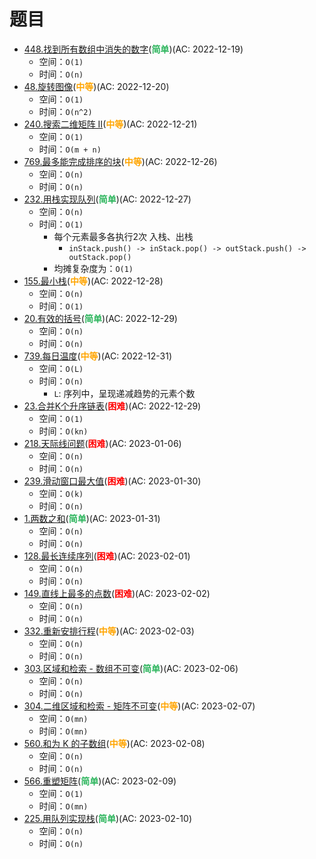 # 题目

- [448.找到所有数组中消失的数字](/src/main/java/leetcode/data_structure/sub0448/README.md)(<b style="color: #2db55d">简单</b>)(AC: 2022-12-19)
  - 空间：`O(1)`
  - 时间：`O(n)`
- [48.旋转图像](/src/main/java/leetcode/data_structure/sub0048/README.md)(<b style="color: orange">中等</b>)(AC: 2022-12-20)
  - 空间：`O(1)`
  - 时间：`O(n^2)`
- [240.搜索二维矩阵 II](/src/main/java/leetcode/data_structure/sub0240/README.md)(<b style="color: orange">中等</b>)(AC: 2022-12-21)
  - 空间：`O(1)`
  - 时间：`O(m + n)`
- [769.最多能完成排序的块](/src/main/java/leetcode/data_structure/sub0769/README.md)(<b style="color: orange">中等</b>)(AC: 2022-12-26)
  - 空间：`O(n)`
  - 时间：`O(n)`
- [232.用栈实现队列](/src/main/java/leetcode/data_structure/sub0232/README.md)(<b style="color: #2db55d">简单</b>)(AC: 2022-12-27)
  - 空间：`O(n)`
  - 时间：`O(1)`
    - 每个元素最多各执行2次 入栈、出栈
      - `inStack.push() -> inStack.pop() -> outStack.push() -> outStack.pop()`
    - 均摊复杂度为：`O(1)`
- [155.最小栈](/src/main/java/leetcode/data_structure/sub0155/README.md)(<b style="color: orange">中等</b>)(AC: 2022-12-28)
  - 空间：`O(n)`
  - 时间：`O(1)`
- [20.有效的括号](/src/main/java/leetcode/data_structure/sub0020/README.md)(<b style="color: #2db55d">简单</b>)(AC: 2022-12-29)
  - 空间：`O(n)`
  - 时间：`O(n)`
- [739.每日温度](/src/main/java/leetcode/data_structure/sub0739/README.md)(<b style="color: orange">中等</b>)(AC: 2022-12-31)
  - 空间：`O(L)`
  - 时间：`O(n)`
    - `L`: 序列中，呈现递减趋势的元素个数
- [23.合并K个升序链表](/src/main/java/leetcode/data_structure/sub0023/README.md)(<b style="color: red">困难</b>)(AC: 2022-12-29)
  - 空间：`O(1)`
  - 时间：`O(kn)`
- [218.天际线问题](/src/main/java/leetcode/data_structure/sub0218/README.md)(<b style="color: red">困难</b>)(AC: 2023-01-06)
  - 空间：`O(n)`
  - 时间：`O(n)`
- [239.滑动窗口最大值](/src/main/java/leetcode/data_structure/sub0239/README.md)(<b style="color: red">困难</b>)(AC: 2023-01-30)
  - 空间：`O(k)`
  - 时间：`O(n)`
- [1.两数之和](/src/main/java/leetcode/data_structure/sub0001/README.md)(<b style="color: #2db55d">简单</b>)(AC: 2023-01-31)
  - 空间：`O(n)`
  - 时间：`O(n)`
- [128.最长连续序列](/src/main/java/leetcode/data_structure/sub0128/README.md)(<b style="color: red">困难</b>)(AC: 2023-02-01)
  - 空间：`O(n)`
  - 时间：`O(n)`
- [149.直线上最多的点数](/src/main/java/leetcode/data_structure/sub0149/README.md)(<b style="color: red">困难</b>)(AC: 2023-02-02)
  - 空间：`O(n)`
  - 时间：`O(n)`
- [332.重新安排行程](/src/main/java/leetcode/data_structure/sub0332/README.md)(<b style="color: orange">中等</b>)(AC: 2023-02-03)
  - 空间：`O(n)`
  - 时间：`O(n)`
- [303.区域和检索 - 数组不可变](/src/main/java/leetcode/data_structure/sub0303/README.md)(<b style="color: #2db55d">简单</b>)(AC: 2023-02-06)
  - 空间：`O(n)`
  - 时间：`O(n)`
- [304.二维区域和检索 - 矩阵不可变](/src/main/java/leetcode/data_structure/sub0304/README.md)(<b style="color: orange">中等</b>)(AC: 2023-02-07)
  - 空间：`O(mn)`
  - 时间：`O(mn)`
- [560.和为 K 的子数组](/src/main/java/leetcode/data_structure/sub0560/README.md)(<b style="color: orange">中等</b>)(AC: 2023-02-08)
  - 空间：`O(n)`
  - 时间：`O(n)`
- [566.重塑矩阵](/src/main/java/leetcode/data_structure/sub0566/README.md)(<b style="color: #2db55d">简单</b>)(AC: 2023-02-09)
  - 空间：`O(1)`
  - 时间：`O(mn)`
- [225.用队列实现栈](/src/main/java/leetcode/data_structure/sub0225/README.md)(<b style="color: #2db55d">简单</b>)(AC: 2023-02-10)
  - 空间：`O(n)`
  - 时间：`O(n)`
